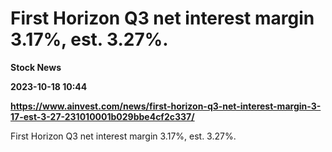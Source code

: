 # First Horizon Q3 net interest margin 3.17%, est. 3.27%.
**Stock News**

**2023-10-18 10:44**

**https://www.ainvest.com/news/first-horizon-q3-net-interest-margin-3-17-est-3-27-231010001b029bbe4cf2c337/**

First Horizon Q3 net interest margin 3.17%, est. 3.27%.